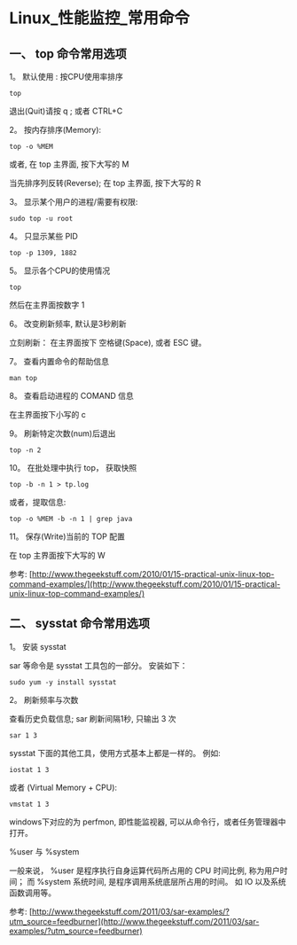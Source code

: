 # Linux_性能监控_常用命令


## 一、 top 命令常用选项



1。 默认使用 :  按CPU使用率排序

	top

退出(Quit)请按 q ; 或者 CTRL+C


2。 按内存排序(Memory):

	top -o %MEM

或者, 在 top 主界面, 按下大写的 M

当先排序列反转(Reverse); 在 top 主界面, 按下大写的 R


3。 显示某个用户的进程/需要有权限:

	sudo top -u root


4。 只显示某些 PID

	top -p 1309, 1882

5。 显示各个CPU的使用情况

	top

然后在主界面按数字 1
​	

6。 改变刷新频率, 默认是3秒刷新


立刻刷新： 在主界面按下 空格键(Space), 或者 ESC 键。


7。 查看内置命令的帮助信息

	man top


8。 查看启动进程的 COMAND 信息

在主界面按下小写的 c

9。 刷新特定次数(num)后退出

	top -n 2


10。 在批处理中执行 top， 获取快照

	top -b -n 1 > tp.log

或者，提取信息:

	top -o %MEM -b -n 1 | grep java


11。 保存(Write)当前的 TOP 配置

在 top 主界面按下大写的 W


参考: [http://www.thegeekstuff.com/2010/01/15-practical-unix-linux-top-command-examples/](http://www.thegeekstuff.com/2010/01/15-practical-unix-linux-top-command-examples/)





## 二、 sysstat 命令常用选项


1。 安装 sysstat

sar 等命令是 sysstat 工具包的一部分。 安装如下：

	sudo yum -y install sysstat

2。 刷新频率与次数

查看历史负载信息; sar 刷新间隔1秒, 只输出 3 次

	sar 1 3

sysstat 下面的其他工具，使用方式基本上都是一样的。 例如:

	iostat 1 3

或者 (Virtual Memory + CPU):

	vmstat 1 3


windows下对应的为 perfmon, 即性能监视器, 可以从命令行，或者任务管理器中打开。


%user 与 %system

一般来说， %user 是程序执行自身运算代码所占用的 CPU 时间比例, 称为用户时间；
而 %system 系统时间, 是程序调用系统底层所占用的时间。 如 IO 以及系统函数调用等。



参考: [http://www.thegeekstuff.com/2011/03/sar-examples/?utm_source=feedburner](http://www.thegeekstuff.com/2011/03/sar-examples/?utm_source=feedburner)









